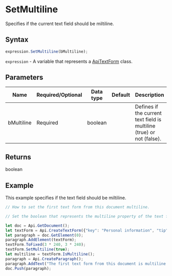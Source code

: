 # SetMultiline

Specifies if the current text field should be miltiline.

## Syntax

```javascript
expression.SetMultiline(bMultiline);
```

`expression` - A variable that represents a [ApiTextForm](../ApiTextForm.md) class.

## Parameters

| **Name** | **Required/Optional** | **Data type** | **Default** | **Description** |
| ------------- | ------------- | ------------- | ------------- | ------------- |
| bMultiline | Required | boolean |  | Defines if the current text field is multiline (true) or not (false). |

## Returns

boolean

## Example

This example specifies if the text field should be miltiline.

```javascript editor-pdf
// How to set the first text form from this document multiline.

// Set the boolean that represents the multiline property of the text form.

let doc = Api.GetDocument();
let textForm = Api.CreateTextForm({"key": "Personal information", "tip": "Enter your first name", "required": true, "placeholder": "First name", "autoFit": false});
let paragraph = doc.GetElement(0);
paragraph.AddElement(textForm);
textForm.ToFixed(3 * 240, 3 * 240);
textForm.SetMultiline(true);
let multiline = textForm.IsMultiline();
paragraph = Api.CreateParagraph();
paragraph.AddText("The first text form from this document is multiline: " + multiline);
doc.Push(paragraph);
```
